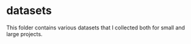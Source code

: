 # datasets
This folder contains various datasets that I collected both for small and large projects.
